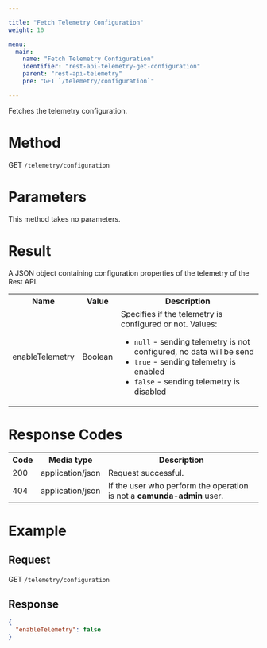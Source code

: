 ```yaml
---

title: "Fetch Telemetry Configuration"
weight: 10

menu:
  main:
    name: "Fetch Telemetry Configuration"
    identifier: "rest-api-telemetry-get-configuration"
    parent: "rest-api-telemetry"
    pre: "GET `/telemetry/configuration`"

---
```



Fetches the telemetry configuration.

# Method

GET `/telemetry/configuration`

# Parameters

This method takes no parameters.

# Result

A JSON object containing configuration properties of the telemetry of the Rest API.

<table class="table table-striped">
  <tr>
    <th>Name</th>
    <th>Value</th>
    <th>Description</th>
  </tr>
  <tr>
    <td>enableTelemetry</td>
    <td>Boolean</td>
    <td>Specifies if the telemetry is configured or not. Values:
        <ul>
          <li><code>null</code> - sending telemetry is not configured, no data will be send</li>
          <li><code>true</code> - sending telemetry is enabled</li>
          <li><code>false</code> - sending telemetry is disabled</li>
        </ul>
    </td>
  </tr>
</table>


# Response Codes

<table class="table table-striped">
  <tr>
    <th>Code</th>
    <th>Media type</th>
    <th>Description</th>
  </tr>
  <tr>
    <td>200</td>
    <td>application/json</td>
    <td>Request successful.</td>
  </tr>
  <tr>
    <td>404</td>
    <td>application/json</td>
    <td>If the user who perform the operation is not a <b>camunda-admin</b> user.</td>
  </tr>
</table>

# Example


## Request

GET `/telemetry/configuration`


## Response


```json
{
  "enableTelemetry": false
}
```
